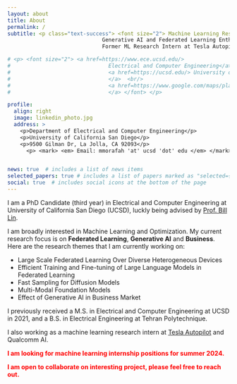 ```yaml
---
layout: about
title: About
permalink: /
subtitle: <p class="text-success"> <font size="2"> Machine Learning Researcher <br/> 
                              Generative AI and Federated Learning Enthusiast <br/> 
                              Former ML Research Intern at Tesla Autopilot and Qualcomm AI </font> </p>

# <p> <font size="2"> <a href=https://www.ece.ucsd.edu/>
#                               Electrical and Computer Engineering</a> <br/>
#                               <a href=https://ucsd.edu/> University of California San Diego
#                               </a>  <br/>
#                               <a href=https://www.google.com/maps/place/UC+San+Diego+Jacobs+School+of+Engineering/@32.8815397,-117.2376722,17z/data=!3m1!4b1!4m5!3m4!1s0x80dc06c3689b4f99:0xdf55f97f07f34d4f!8m2!3d32.8815352!4d-117.2354835> 9500 Gilman Dr, La Jolla, CA 92093
#                               </a> </font> </p> 

profile:
  align: right
  image: linkedin_photo.jpg
  address: >
    <p>Department of Electrical and Computer Engineering</p>
    <p>University of California San Diego</p>
    <p>9500 Gilman Dr, La Jolla, CA 92093</p>
      <p> <mark> <em> Email: mmorafah 'at' ucsd 'dot' edu </em> </mark> </p>


news: true  # includes a list of news items
selected_papers: true # includes a list of papers marked as "selected={true}"
social: true  # includes social icons at the bottom of the page
---
```


I am a PhD Candidate (third year) in Electrical and Computer Engineering at University of California San Diego (UCSD), luckly being advised by [Prof. Bill Lin](http://cwcserv.ucsd.edu/~billlin/).

I am broadly interested in Machine Learning and Optimization. My current research focus is on **Federated Learning**, **Generative AI** and **Business**. Here are the research themes that I am currently working on: 

- Large Scale Federated Learning Over Diverse Heterogeneous Devices
- Efficient Training and Fine-tuning of Large Language Models in Federated Learning
- Fast Sampling for Diffusion Models
- Multi-Modal Foundation Models
- Effect of Generative AI in Business Market

I previously received a M.S. in Electrical and Computer Engineering at UCSD in 2021, and a B.S. in Electrical Engineering at Tehran Polytechnique.

I also working as a machine learning research intern at [Tesla Autopilot](https://www.tesla.com/autopilot) and Qualcomm AI.  

<span style="color: red;">**I am looking for machine learning internship positions for summer 2024.**</span>

<span style="color: red;">**I am open to collaborate on interesting project, please feel free to reach out.**</span>



